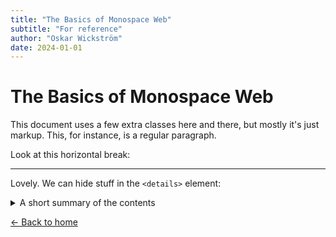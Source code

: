```yaml
---
title: "The Basics of Monospace Web"
subtitle: "For reference"
author: "Oskar Wickström"
date: 2024-01-01
---
```


# The Basics of Monospace Web

This document uses a few extra classes here and there, but mostly it's just markup. This, for instance, is a regular paragraph.

Look at this horizontal break:

<hr>

Lovely. We can hide stuff in the `<details>` element:

<details>
<summary>A short summary of the contents</summary>
<p>Hidden gems.</p>
</details>

[← Back to home](../index.html)